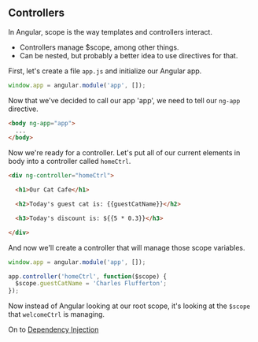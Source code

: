 ## Controllers

In Angular, scope is the way templates and controllers interact.

- Controllers manage $scope, among other things.
- Can be nested, but probably a better idea to use directives for that.

First, let's create a file `app.js` and initialize our Angular app.

```javascript
window.app = angular.module('app', []);
```

Now that we've decided to call our app 'app', we need to tell our `ng-app` directive.

```html
<body ng-app="app">
  ...
</body>
```

Now we're ready for a controller. Let's put all of our current elements in body into a controller called `homeCtrl`.

```html
<div ng-controller="homeCtrl">

  <h1>Our Cat Cafe</h1>

  <h2>Today's guest cat is: {{guestCatName}}</h2>

  <h3>Today's discount is: ${{5 * 0.3}}</h3>

</div>
```

And now we'll create a controller that will manage those scope variables.

```javascript
window.app = angular.module('app', []);

app.controller('homeCtrl', function($scope) {
  $scope.guestCatName = 'Charles Flufferton';
});
```

Now instead of Angular looking at our root scope, it's looking at the `$scope` that `welcomeCtrl` is managing.

On to [Dependency Injection](3-dependency-injection.md)
